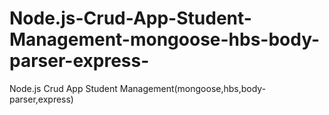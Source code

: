 # Node.js-Crud-App-Student-Management-mongoose-hbs-body-parser-express-
Node.js Crud App Student Management(mongoose,hbs,body-parser,express) 
